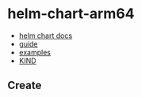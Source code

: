 helm-chart-arm64
================

- [helm chart docs](https://helm.sh/docs/topics/chart_repository/)
- [guide](https://faun.pub/how-to-host-helm-chart-repository-on-github-b76c854e1462)
- [examples](https://hub.docker.com/u/arm64v8)
- [KIND](https://kind.sigs.k8s.io/)

## Create

```helm create keycloak-x-arm64
```